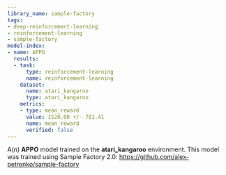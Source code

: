 ```yaml
---
library_name: sample-factory
tags:
- deep-reinforcement-learning
- reinforcement-learning
- sample-factory
model-index:
- name: APPO
  results:
  - task:
      type: reinforcement-learning
      name: reinforcement-learning
    dataset:
      name: atari_kangaroo
      type: atari_kangaroo
    metrics:
    - type: mean_reward
      value: 1520.00 +/- 781.41
      name: mean_reward
      verified: false
---
```


A(n) **APPO** model trained on the **atari_kangaroo** environment.
This model was trained using Sample Factory 2.0: https://github.com/alex-petrenko/sample-factory
    